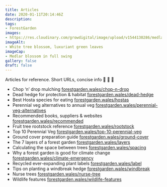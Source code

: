```yaml
---
title: Articles
date: 2020-01-11T20:14:46Z
description: 
tags: 
- ForestGarden
images: 
- https://res.cloudinary.com/growdigital/image/upload/v1544130286/medlar-42254180632.jpg
imageAlt:
- White tree blossom, luxuriant green leaves
imageCap:
- Medlar blossom in full swing
gallery: false
draft: false
---
```


Articles for reference. Short URLs, concise info 🙂 💚 🌳

* Chop ‘n’ drop mulching [forestgarden.wales/chop-n-drop](/chop-n-drop/)
* Dead hedge for protection & habitat [forestgarden.wales/dead-hedge](/dead-hedge/)
* Best Hosta species for eating [forestgarden.wales/hostas](/hostas/)
* Perennial veg alternatives to annual veg [forestgarden.wales/perennial-veg-alternatives](/perennial-veg-alternatives/)
* Recommended books, suppliers & websites [forestgarden.wales/recommended](/recommended/)
* Fruit tree rootstock reference [forestgarden.wales/rootstock](/rootstock/)
* Top 10 Perennial Veg [forestgarden.wales/top-10-perennial-veg](/top-10-perennial-veg/)
* Ground cover preparation guide [forestgarden.wales/ground-cover](/ground-cover/)
* The 7 layers of a forest garden [forestgarden.wales/layers](/layers/)
* Calculating the space between trees [forestgarden.wales/spacing](/spacing/)
* Why a forest garden is good for climate change [forestgarden.wales/climate-emergency](/climate-emergency/)
* Recycled ever-expanding plant labels [forestgarden.wales/label](/label/)
* Tips on planting a windbreak hedge [forestgarden.wales/windbreak](/windbreak/)
* Nurse trees [forestgarden.wales/nurse-tree](/nurse-tree/)
* Wildlife features [forestgarden.wales/wildlife-features](wildlife-features)

